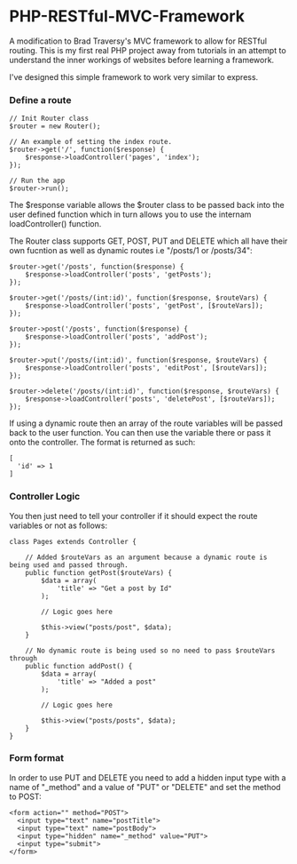 # PHP-RESTful-MVC-Framework
A modification to Brad Traversy's MVC framework to allow for RESTful routing. This is my first real PHP project away from tutorials in an attempt to understand the inner workings of websites before learning a framework.

I've designed this simple framework to work very similar to express.

### Define a route
```
// Init Router class
$router = new Router();

// An example of setting the index route.
$router->get('/', function($response) {
    $response->loadController('pages', 'index');
});

// Run the app
$router->run();
```
The $response variable allows the $router class to be passed back into the user defined function which in turn allows you to use the internam loadController() function.

The Router class supports GET, POST, PUT and DELETE which all have their own fucntion as well as dynamic routes i.e "/posts/1 or /posts/34":
```
$router->get('/posts', function($response) {
    $response->loadController('posts', 'getPosts');
});

$router->get('/posts/(int:id)', function($response, $routeVars) {
    $response->loadController('posts', 'getPost', [$routeVars]);
});

$router->post('/posts', function($response) {
    $response->loadController('posts', 'addPost');
});

$router->put('/posts/(int:id)', function($response, $routeVars) {
    $response->loadController('posts', 'editPost', [$routeVars]);
});

$router->delete('/posts/(int:id)', function($response, $routeVars) {
    $response->loadController('posts', 'deletePost', [$routeVars]);
});

```
If using a dynamic route then an array of the route variables will be passed back to the user function. You can then use the variable there or pass it onto the controller. The format is returned as such:
```
[
  'id' => 1
]
```
### Controller Logic
You then just need to tell your controller if it should expect the route variables or not as follows:
```
class Pages extends Controller {

    // Added $routeVars as an argument because a dynamic route is being used and passed through.
    public function getPost($routeVars) {
        $data = array(
            'title' => "Get a post by Id"
        );
        
        // Logic goes here
        
        $this->view("posts/post", $data);
    }
    
    // No dynamic route is being used so no need to pass $routeVars through
    public function addPost() {
        $data = array(
            'title' => "Added a post"
        );
        
        // Logic goes here
        
        $this->view("posts/posts", $data);
    }
}
```
### Form format
In order to use PUT and DELETE you need to add a hidden input type with a name of "_method" and a value of "PUT" or "DELETE" and set the method to POST:
```
<form action="" method="POST">
  <input type="text" name="postTitle">
  <input type="text" name="postBody">
  <input type="hidden" name="_method" value="PUT">
  <input type="submit">
</form>
```
